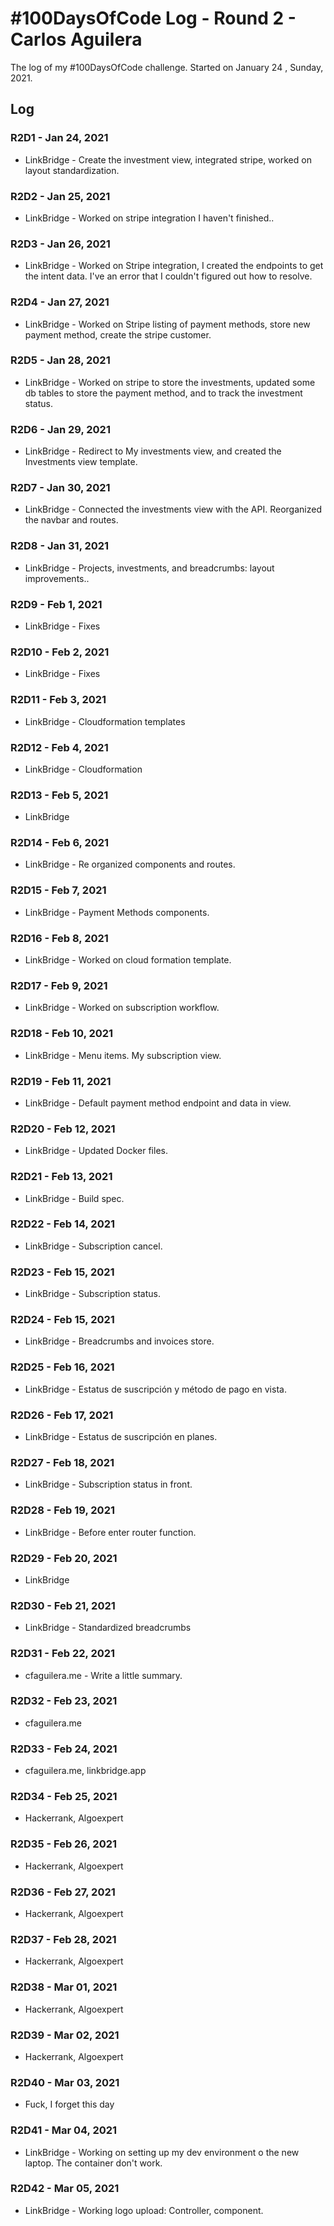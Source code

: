 # #100DaysOfCode Log - Round 2 - Carlos Aguilera

The log of my #100DaysOfCode challenge. Started on January 24 , Sunday, 2021.

## Log

### R2D1 - Jan 24, 2021

- LinkBridge - Create the investment view, integrated stripe, worked on layout standardization.

### R2D2 - Jan 25, 2021

- LinkBridge - Worked on stripe integration I haven't finished..

### R2D3 - Jan 26, 2021

- LinkBridge - Worked on Stripe integration, I created the endpoints to get the intent data. I've an error that I couldn't figured out how to resolve.
  
### R2D4 - Jan 27, 2021

- LinkBridge - Worked on Stripe listing of payment methods, store new payment method, create the stripe customer.
  
### R2D5 - Jan 28, 2021

- LinkBridge - Worked on stripe to store the investments, updated some db tables to store the payment method, and to track the investment status.

### R2D6 - Jan 29, 2021

- LinkBridge - Redirect to My investments view, and created the Investments view template. 

### R2D7 - Jan 30, 2021

- LinkBridge - Connected the investments view with the API. Reorganized the navbar and routes.

### R2D8 - Jan 31, 2021

- LinkBridge - Projects, investments, and breadcrumbs: layout improvements..
  
### R2D9 - Feb 1, 2021

- LinkBridge - Fixes
  
### R2D10 - Feb 2, 2021

- LinkBridge - Fixes
  
### R2D11 - Feb 3, 2021

- LinkBridge - Cloudformation templates
  
### R2D12 - Feb 4, 2021

- LinkBridge - Cloudformation  

### R2D13 - Feb 5, 2021

- LinkBridge   
  
### R2D14 - Feb 6, 2021

- LinkBridge - Re organized components and routes.  

### R2D15 - Feb 7, 2021

- LinkBridge - Payment Methods components.

### R2D16 - Feb 8, 2021

- LinkBridge - Worked on cloud formation template.

### R2D17 - Feb 9, 2021

- LinkBridge - Worked on subscription workflow.
  
### R2D18 - Feb 10, 2021

- LinkBridge - Menu items. My subscription view. 

### R2D19 - Feb 11, 2021

- LinkBridge - Default payment method endpoint and data in view.
  
### R2D20 - Feb 12, 2021

- LinkBridge - Updated Docker files.

### R2D21 - Feb 13, 2021

- LinkBridge - Build spec.
  
### R2D22 - Feb 14, 2021

- LinkBridge - Subscription cancel.

### R2D23 - Feb 15, 2021

- LinkBridge - Subscription status.

### R2D24 - Feb 15, 2021

- LinkBridge - Breadcrumbs and invoices store.

### R2D25 - Feb 16, 2021

- LinkBridge - Estatus de suscripción y método de pago en vista. 

### R2D26 - Feb 17, 2021

- LinkBridge - Estatus de suscripción en planes. 

### R2D27 - Feb 18, 2021

- LinkBridge - Subscription status in front.

### R2D28 - Feb 19, 2021

- LinkBridge - Before enter router function.
  
### R2D29 - Feb 20, 2021

- LinkBridge 

### R2D30 - Feb 21, 2021

- LinkBridge - Standardized breadcrumbs

### R2D31 - Feb 22, 2021

- cfaguilera.me - Write a little summary.

### R2D32 - Feb 23, 2021

- cfaguilera.me

### R2D33 - Feb 24, 2021

- cfaguilera.me, linkbridge.app

### R2D34 - Feb 25, 2021

- Hackerrank, Algoexpert

### R2D35 - Feb 26, 2021

- Hackerrank, Algoexpert

### R2D36 - Feb 27, 2021

- Hackerrank, Algoexpert

### R2D37 - Feb 28, 2021

- Hackerrank, Algoexpert

### R2D38 - Mar 01, 2021

- Hackerrank, Algoexpert

### R2D39 - Mar 02, 2021

- Hackerrank, Algoexpert

### R2D40 - Mar 03, 2021

- Fuck, I forget this day

### R2D41 - Mar 04, 2021

- LinkBridge - Working on setting up my dev environment o the new laptop. The container don't work. 

### R2D42 - Mar 05, 2021

- LinkBridge - Working logo upload: Controller, component.


